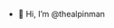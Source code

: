 - 👋 Hi, I’m @thealpinman


<!---
this repository is aimed to build an e-stellwerk with arduino and Rpi for modeltrains.
--->
